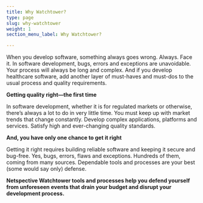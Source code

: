 ```yaml
---
title: Why Watchtower?
type: page
slug: why-watchtower
weight: 1
section_menu_label: Why Watchtower?

---
```


When you develop software, something always goes wrong. Always. Face it. In software development, bugs, errors and exceptions are unavoidable. Your process will always be long and complex. And if you develop healthcare software, add another layer of must-haves and must-dos to the usual process and quality requirements.

**Getting quality right—the first time**

In software development, whether it is for regulated markets or otherwise, there’s always a lot to do in very little time. You must keep up with market trends that change constantly. Develop complex applications, platforms and services. Satisfy high and ever-changing quality standards.

**And, you have only one chance to get it right**

Getting it right requires building reliable software and keeping it secure and bug-free. Yes, bugs, errors, flaws and exceptions. Hundreds of them, coming from many sources. Dependable tools and processes are your best (some would say only) defense.

**Netspective Watchtower tools and processes help you defend yourself from unforeseen events that drain your budget and disrupt your development process.**



